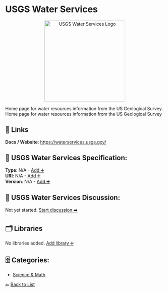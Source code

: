 # USGS Water Services
<p align="center">
    <img width="256" src="https://raw.githubusercontent.com/apis-list/apis-list/main/apis/usgs-water-services/logo_256x256.png" alt="USGS Water Services Logo"/>
</p>
Home page for water resources information from the US Geological Survey.  Home page for water resources information from the US Geological Survey

##  🔗 Links
**Docs / Website**: https://waterservices.usgs.gov/

## 🧬 USGS Water Services Specification:
**Type**: N/A - [Add ➕](https://github.com/apis-list/apis-list/edit/main/apis.yaml#20948)  
**URI**: N/A - [Add ➕](https://github.com/apis-list/apis-list/edit/main/apis.yaml#20948)  
**Version**: N/A - [Add ➕](https://github.com/apis-list/apis-list/edit/main/apis.yaml#20948)

## 💬 USGS Water Services Discussion:
Not yet started. [Start discussion ➡️](https://github.com/apis-list/apis-list/discussions/new)

## 🗂️ Libraries

No libraries added. [Add library ➕](https://github.com/apis-list/apis-list/edit/main/apis.yaml#20948)    


## 🗄️ Categories:
- [Science & Math](https://github.com/apis-list/apis-list#science--math-)

🔙  [Back to List](https://github.com/apis-list/apis-list)
